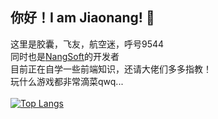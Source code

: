 ## 你好！I am Jiaonang! 👋
这里是胶囊，飞友，航空迷，呼号9544<br>
同时也是<a href="https://jiaonang.gq">NangSoft</a>的开发者<br>
目前正在自学一些前端知识，还请大佬们多多指教！<br>
玩什么游戏都非常滴菜qwq...<br><br>
[![Top Langs](https://github-readme-stats.vercel.app/api/top-langs/?username=Teares)](https://github.com/Teares)
